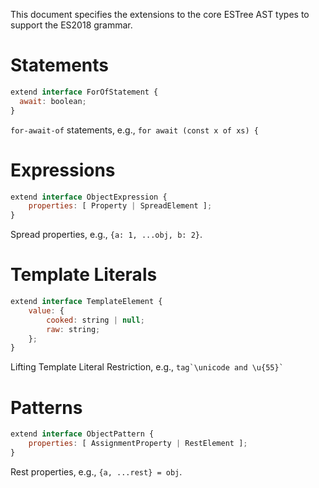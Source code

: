 This document specifies the extensions to the core ESTree AST types to support the ES2018 grammar.

# Statements

```js
extend interface ForOfStatement {
  await: boolean;
}
```

`for-await-of` statements, e.g., `for await (const x of xs) {`

# Expressions

```js
extend interface ObjectExpression {
    properties: [ Property | SpreadElement ];
}
```

Spread properties, e.g., `{a: 1, ...obj, b: 2}`.

# Template Literals

```js
extend interface TemplateElement {
    value: {
        cooked: string | null;
        raw: string;
    };
}
```

Lifting Template Literal Restriction, e.g., ``tag`\unicode and \u{55}` ``

# Patterns

```js
extend interface ObjectPattern {
    properties: [ AssignmentProperty | RestElement ];
}
```

Rest properties, e.g., `{a, ...rest} = obj`.

